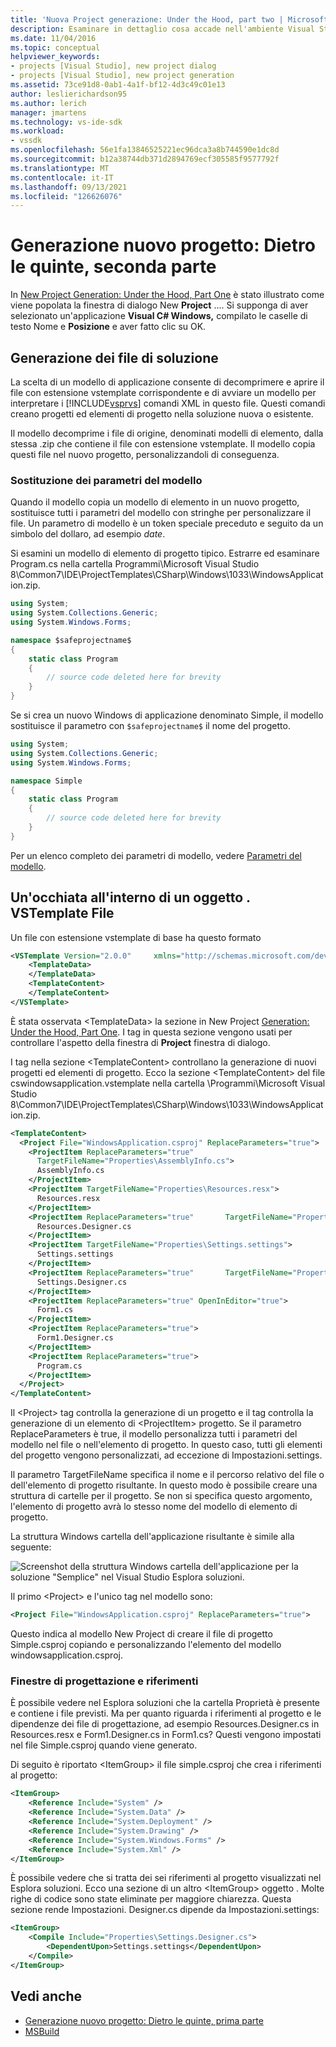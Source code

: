 ```yaml
---
title: 'Nuova Project generazione: Under the Hood, part two | Microsoft Docs'
description: Esaminare in dettaglio cosa accade nell'ambiente Visual Studio di sviluppo integrato (IDE) durante la creazione del proprio tipo di progetto (parte 2 di 2).
ms.date: 11/04/2016
ms.topic: conceptual
helpviewer_keywords:
- projects [Visual Studio], new project dialog
- projects [Visual Studio], new project generation
ms.assetid: 73ce91d8-0ab1-4a1f-bf12-4d3c49c01e13
author: leslierichardson95
ms.author: lerich
manager: jmartens
ms.technology: vs-ide-sdk
ms.workload:
- vssdk
ms.openlocfilehash: 56e1fa13846525221ec96dca3a8b744590e1dc8d
ms.sourcegitcommit: b12a38744db371d2894769ecf305585f9577792f
ms.translationtype: MT
ms.contentlocale: it-IT
ms.lasthandoff: 09/13/2021
ms.locfileid: "126626076"
---
```

# <a name="new-project-generation-under-the-hood-part-two"></a>Generazione nuovo progetto: Dietro le quinte, seconda parte

In [New Project Generation: Under the Hood, Part One](../../extensibility/internals/new-project-generation-under-the-hood-part-one.md) è stato illustrato come viene popolata la finestra di dialogo New **Project** .... Si supponga di aver selezionato un'applicazione **Visual C# Windows,**  compilato le caselle di testo Nome e **Posizione** e aver fatto clic su OK.

## <a name="generating-the-solution-files"></a>Generazione dei file di soluzione
 La scelta di un modello di applicazione consente di decomprimere e aprire il file con estensione vstemplate corrispondente e di avviare un modello per interpretare i [!INCLUDE[vsprvs](../../code-quality/includes/vsprvs_md.md)] comandi XML in questo file. Questi comandi creano progetti ed elementi di progetto nella soluzione nuova o esistente.

 Il modello decomprime i file di origine, denominati modelli di elemento, dalla stessa .zip che contiene il file con estensione vstemplate. Il modello copia questi file nel nuovo progetto, personalizzandoli di conseguenza.

### <a name="template-parameter-replacement"></a>Sostituzione dei parametri del modello
 Quando il modello copia un modello di elemento in un nuovo progetto, sostituisce tutti i parametri del modello con stringhe per personalizzare il file. Un parametro di modello è un token speciale preceduto e seguito da un simbolo del dollaro, ad esempio $date$.

 Si esamini un modello di elemento di progetto tipico. Estrarre ed esaminare Program.cs nella cartella Programmi\Microsoft Visual Studio 8\Common7\IDE\ProjectTemplates\CSharp\Windows\1033\WindowsApplication.zip.

```csharp
using System;
using System.Collections.Generic;
using System.Windows.Forms;

namespace $safeprojectname$
{
    static class Program
    {
        // source code deleted here for brevity
    }
}
```

Se si crea un nuovo Windows di applicazione denominato Simple, il modello sostituisce il parametro con `$safeprojectname$` il nome del progetto.

```csharp
using System;
using System.Collections.Generic;
using System.Windows.Forms;

namespace Simple
{
    static class Program
    {
        // source code deleted here for brevity
    }
}
```

 Per un elenco completo dei parametri di modello, vedere [Parametri del modello](../../ide/template-parameters.md).

## <a name="a-look-inside-a-vstemplate-file"></a>Un'occhiata all'interno di un oggetto . VSTemplate File
 Un file con estensione vstemplate di base ha questo formato

```xml
<VSTemplate Version="2.0.0"     xmlns="http://schemas.microsoft.com/developer/vstemplate/2005"     Type="Project">
    <TemplateData>
    </TemplateData>
    <TemplateContent>
    </TemplateContent>
</VSTemplate>
```

 È stata osservata \<TemplateData> la sezione in New Project [Generation: Under the Hood, Part One](../../extensibility/internals/new-project-generation-under-the-hood-part-one.md). I tag in questa sezione vengono usati per controllare l'aspetto della finestra di **Project** finestra di dialogo.

 I tag nella sezione \<TemplateContent> controllano la generazione di nuovi progetti ed elementi di progetto. Ecco la sezione \<TemplateContent> del file cswindowsapplication.vstemplate nella cartella \Programmi\Microsoft Visual Studio 8\Common7\IDE\ProjectTemplates\CSharp\Windows\1033\WindowsApplication.zip.

```xml
<TemplateContent>
  <Project File="WindowsApplication.csproj" ReplaceParameters="true">
    <ProjectItem ReplaceParameters="true"
      TargetFileName="Properties\AssemblyInfo.cs">
      AssemblyInfo.cs
    </ProjectItem>
    <ProjectItem TargetFileName="Properties\Resources.resx">
      Resources.resx
    </ProjectItem>
    <ProjectItem ReplaceParameters="true"       TargetFileName="Properties\Resources.Designer.cs">
      Resources.Designer.cs
    </ProjectItem>
    <ProjectItem TargetFileName="Properties\Settings.settings">
      Settings.settings
    </ProjectItem>
    <ProjectItem ReplaceParameters="true"       TargetFileName="Properties\Settings.Designer.cs">
      Settings.Designer.cs
    </ProjectItem>
    <ProjectItem ReplaceParameters="true" OpenInEditor="true">
      Form1.cs
    </ProjectItem>
    <ProjectItem ReplaceParameters="true">
      Form1.Designer.cs
    </ProjectItem>
    <ProjectItem ReplaceParameters="true">
      Program.cs
    </ProjectItem>
  </Project>
</TemplateContent>
```

 Il \<Project> tag controlla la generazione di un progetto e il tag controlla la generazione di un elemento di \<ProjectItem> progetto. Se il parametro ReplaceParameters è true, il modello personalizza tutti i parametri del modello nel file o nell'elemento di progetto. In questo caso, tutti gli elementi del progetto vengono personalizzati, ad eccezione di Impostazioni.settings.

 Il parametro TargetFileName specifica il nome e il percorso relativo del file o dell'elemento di progetto risultante. In questo modo è possibile creare una struttura di cartelle per il progetto. Se non si specifica questo argomento, l'elemento di progetto avrà lo stesso nome del modello di elemento di progetto.

 La struttura Windows cartella dell'applicazione risultante è simile alla seguente:

 ![Screenshot della struttura Windows cartella dell'applicazione per la soluzione "Semplice" nel Visual Studio Esplora soluzioni.](../../extensibility/internals/media/simplesolution.png)

 Il primo \<Project> e l'unico tag nel modello sono:

```xml
<Project File="WindowsApplication.csproj" ReplaceParameters="true">
```

 Questo indica al modello New Project di creare il file di progetto Simple.csproj copiando e personalizzando l'elemento del modello windowsapplication.csproj.

### <a name="designers-and-references"></a>Finestre di progettazione e riferimenti
 È possibile vedere nel Esplora soluzioni che la cartella Proprietà è presente e contiene i file previsti. Ma per quanto riguarda i riferimenti al progetto e le dipendenze dei file di progettazione, ad esempio Resources.Designer.cs in Resources.resx e Form1.Designer.cs in Form1.cs?  Questi vengono impostati nel file Simple.csproj quando viene generato.

 Di seguito è riportato \<ItemGroup> il file simple.csproj che crea i riferimenti al progetto:

```xml
<ItemGroup>
    <Reference Include="System" />
    <Reference Include="System.Data" />
    <Reference Include="System.Deployment" />
    <Reference Include="System.Drawing" />
    <Reference Include="System.Windows.Forms" />
    <Reference Include="System.Xml" />
</ItemGroup>
```

 È possibile vedere che si tratta dei sei riferimenti al progetto visualizzati nel Esplora soluzioni. Ecco una sezione di un altro \<ItemGroup> oggetto . Molte righe di codice sono state eliminate per maggiore chiarezza. Questa sezione rende Impostazioni. Designer.cs dipende da Impostazioni.settings:

```xml
<ItemGroup>
    <Compile Include="Properties\Settings.Designer.cs">
        <DependentUpon>Settings.settings</DependentUpon>
    </Compile>
</ItemGroup>
```

## <a name="see-also"></a>Vedi anche

- [Generazione nuovo progetto: Dietro le quinte, prima parte](../../extensibility/internals/new-project-generation-under-the-hood-part-one.md)
- [MSBuild](../../msbuild/msbuild.md)
